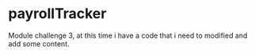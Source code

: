 # payrollTracker
Module challenge 3, at this time i have a code that i need to modified and add some content. 
